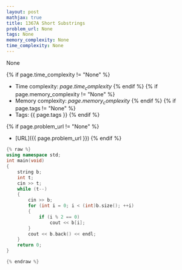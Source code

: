 ```yaml
---
layout: post
mathjax: true
title: 1367A Short Substrings
problem_url: None
tags: None
memory_complexity: None
time_complexity: None
---
```


None


{% if page.time_complexity != "None" %}
- Time complexity: ${{ page.time_complexity }}$
{% endif %}
{% if page.memory_complexity != "None" %}
- Memory complexity: ${{ page.memory_complexity }}$
{% endif %}
{% if page.tags != "None" %}
- Tags: {{ page.tags }}
{% endif %}

{% if page.problem_url != "None" %}
- [URL]({{ page.problem_url }})
{% endif %}

```cpp
{% raw %}
using namespace std;
int main(void)
{
    string b;
    int t;
    cin >> t;
    while (t--)
    {
        cin >> b;
        for (int i = 0; i < (int)b.size(); ++i)
        {
            if (i % 2 == 0)
                cout << b[i];
        }
        cout << b.back() << endl;
    }
    return 0;
}

{% endraw %}
```